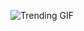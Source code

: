 ![Trending GIF](https://media2.giphy.com/media/v1.Y2lkPThiYjIxNzcyM3k3OWo1cWY3YTkyeXV4b3dtMnk2dG1ya3UybHc1anRsOTkzaWVueSZlcD12MV9naWZzX3NlYXJjaCZjdD1n/CTX0ivSQbI78A/giphy.gif)
